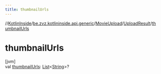 ```yaml
---
title: thumbnailUrls
---
```

//[KotlinInside](../../../../index.html)/[be.zvz.kotlininside.api.generic](../../index.html)/[MovieUpload](../index.html)/[UploadResult](index.html)/[thumbnailUrls](thumbnail-urls.html)



# thumbnailUrls



[jvm]\
val [thumbnailUrls](thumbnail-urls.html): [List](https://kotlinlang.org/api/latest/jvm/stdlib/kotlin.collections/-list/index.html)&lt;[String](https://kotlinlang.org/api/latest/jvm/stdlib/kotlin/-string/index.html)&gt;?




